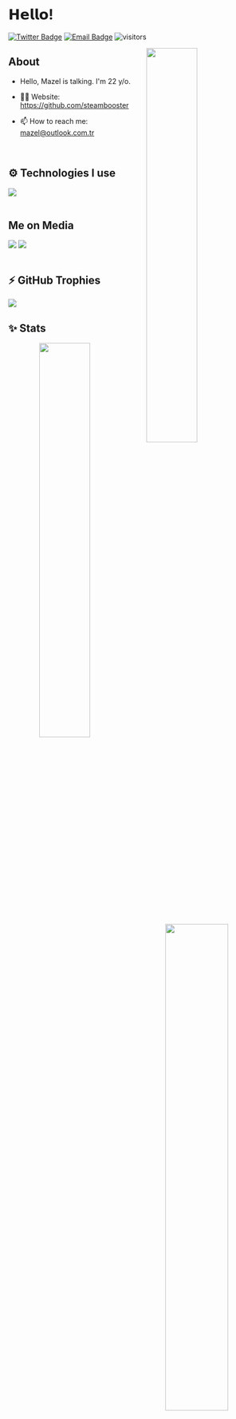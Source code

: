 # 𝗛𝗲𝗹𝗹𝗼!

[![Twitter Badge](https://img.shields.io/badge/-Twitter-1da1f2?style=flat-square&labelColor=1da1f2&logo=twitter&logoColor=white&link=https://twitter.com/bot_oci)](https://twitter.com/MahirKocc)
[![Email Badge](https://img.shields.io/badge/-Email-c14438?style=flat-square&logo=Gmail&logoColor=white&link=mailto:mazel@outlook.com.tr)](mailto:mazel@outlook.com.tr)
![visitors](https://visitor-badge.laobi.icu/badge?page_id=mahir-koc)

<img width="45%" align="right" src="https://github-readme-streak-stats.herokuapp.com/?user=mahir-koc&theme=black-ice&hide_border=true&stroke=0000&background=0D1117">

<div align="left" width="100%">
   
## About

- Hello, Mazel is talking. I'm 22 y/o.

- :man_technologist: Website: https://github.com/steambooster
- :mailbox: How to reach me: mazel@outlook.com.tr
  
<br />
   
## :gear: Technologies I use
   
<img src="https://skillicons.dev/icons?i=ts,js,java,html,css,sass,php,bootstrap,tailwind,go,nodejs,express,sqlite,mysql,mongodb,prisma,firebase,webpack,react,nextjs,nestjs,alpinejs&theme=dark" />
</div>

<br />

## Me on Media
<div>
   <a href="https://twitter.com/@steambooster"><img src="https://skillicons.dev/icons?i=twitter&theme=dark" /></a>
   <a href="https://discord.com/users/168107319274504193"><img src="https://skillicons.dev/icons?i=discord&theme=dark" /></a>
</div>


<br />

## :zap: GitHub Trophies</h2>
<img src="https://github-profile-trophy.vercel.app/?username=mahir-koc&theme=darkhub&no-frame=true&margin-w=15&margin-h=15" />

<br />

## :sparkles: Stats

<div align="center" width="100%">
   <img align="left" width="45%" src="https://github-readme-stats.vercel.app/api?username=mahir-koc&show_icons=true&count_private=true&theme=react&hide_border=true&bg_color=0D1117">
   <img align="right" width="50%" src="https://activity-graph.herokuapp.com/graph?username=mahir-koc&bg_color=0D1117&color=5BCDEC&line=5BCDEC&point=FFFFFF&hide_border=true"></div>
</div>

<br />
<br />

